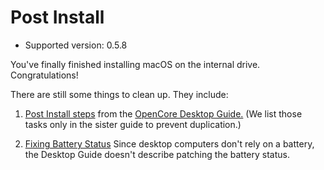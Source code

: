 # Post Install

* Supported version: 0.5.8

You've finally finished installing macOS on the internal drive.
Congratulations!

There are still some things to clean up. They include:

1. [Post Install steps](https://dortania.github.io/OpenCore-Desktop-Guide/post-install/) from the
[OpenCore Desktop Guide.](https://dortania.github.io/OpenCore-Desktop-Guide/)
(We list those tasks only in the sister guide to prevent duplication.)

2. [Fixing Battery Status](./post-install/battery.md) Since desktop computers don't rely on a battery,
the Desktop Guide doesn't describe patching the battery status.
